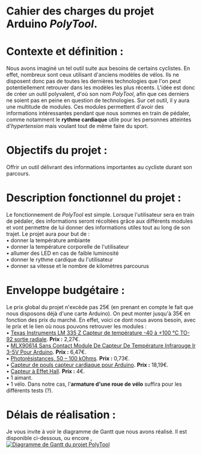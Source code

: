 <h1>Cahier des charges du projet Arduino <em>PolyTool</em>.</h1>


<h1>Contexte et définition :</h1>
Nous avons imaginé un tel outil suite aux besoins de certains cyclistes. En effet, nombreux sont ceux utilisant d'anciens modèles de vélos. Ils ne disposent donc pas de toutes les dernières technologies que l'on peut potentiellement retrouver dans les modèles les plus récents. L'idée est donc de créer un outil polyvalent, d'où son nom <em>PolyTool</em>, afin que ces derniers ne soient pas en peine en question de technologies. Sur cet outil, il y aura une multitude de modules. Ces modules permettent d'avoir des informations intéressantes pendant que nous sommes en train de pédaler, comme notamment le <strong>rythme cardiaque</strong> utile pour les personnes atteintes d'<em>hypertension</em> mais voulant tout de même faire du sport.
<h1>Objectifs du projet :</h1>
Offrir un outil délivrant des informations importantes au cycliste durant son parcours.
<h1>Description fonctionnel du projet :</h1>
Le fonctionnement de <em>PolyTool</em> est simple. Lorsque l'utilisateur sera en train de pédaler, des informations seront récoltées grâce aux différents modules et vont permettre de lui donner des informations utiles tout au long de son trajet.
Le projet aura pour but de :
<br>
• donner la température ambiante
<br>
• donner la température corporelle de l'utilisateur
<br>
• allumer des LED en cas de faible luminosité
<br>
• donner le rythme cardique du l'utilisateur
<br>
• donner sa vitesse et le nombre de kilomètres parcourus
<h1>Enveloppe budgétaire :</h1>
Le prix global du projet n'excède pas 25€ (en prenant en compte le fait que nous disposons déjà d'une carte Arduino). On peut monter jusqu'à 35€ en fonction des prix du marché.
En effet, voici ce dont nous avons besoin, avec le prix et le lien où nous pouvons retrouver les modules :
<br>
  • <a href="https://www.conrad.fr/p/texas-instruments-lm-335-z-capteur-de-temperature-40-a-100-c-to-92-sortie-radiale-176656">Texas Instruments LM 335 Z Capteur de température -40 à +100 °C TO-92 sortie radiale</a>.
  <strong>Prix :</strong> 2,27€.
<br>
  • <a href="https://www.amazon.fr/MLX90614-Contact-Capteur-Temp%C3%A9rature-Infrarouge/dp/B0752D444T/">MLX90614 Sans Contact Module De Capteur De Température Infrarouge Ir 3-5V Pour Arduino</a>.
  <strong>Prix :</strong> 6,47€.
<br>
  • <a href="https://www.amazon.fr/Sodial-20x-Photorésistances-50-100-kOhms/dp/B00HUHC9D2/">Photorésistances, 50 – 100 kOhms</a>.
  <strong>Prix :</strong> 0,73€.
<br>
  • <a href="https://www.amazon.fr/Capteur-pouls-capteur-cardiaque-Arduino/dp/B01DKET4LS">Capteur de pouls capteur cardiaque pour Arduino</a>.
  <strong>Prix :</strong> 18,19€.
<br>
  • <a href="https://www.amazon.fr/Daorier-magn%C3%A9tique-lin%C3%A9aire-Capteur-Arduino/dp/B06WWHZ4C6/">Capteur à Effet Hall</a>.
  <strong>Prix :</strong> 4€.
<br>
  • 1 aimant.
<br>
  • 1 vélo. Dans notre cas, l'<strong>armature d'une roue de vélo</strong> suffira pour les différents tests (?).
<h1>Délais de réalisation :</h1>
Je vous invite à voir le diagramme de Gantt que nous avons réalisé. Il est disponible ci-dessous, ou encore <a href="https://github.com/PolyTool/PolyTool/blob/master/Ressources/Diagramme%20de%20Gantt.png"<ici</a>.
<img src="https://github.com/PolyTool/PolyTool/blob/master/Ressources/Diagramme%20de%20Gantt.png" alt="Diagramme de Gantt du projet PolyTool"/>
